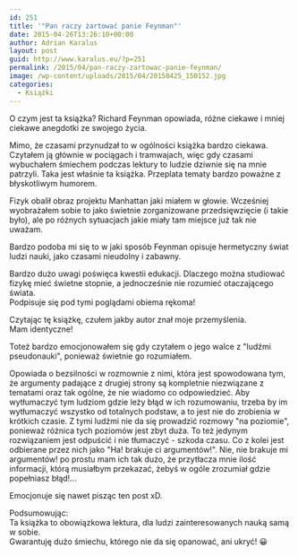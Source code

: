 ```yaml
---
id: 251
title: '"Pan raczy żartować panie Feynman"'
date: 2015-04-26T13:26:10+00:00
author: Adrian Karalus
layout: post
guid: http://www.karalus.eu/?p=251
permalink: /2015/04/pan-raczy-zartowac-panie-feynman/
image: /wp-content/uploads/2015/04/20150425_150152.jpg
categories:
  - Książki
---
```

O czym jest ta książka? Richard Feynman opowiada, różne ciekawe i mniej ciekawe anegdotki ze swojego życia.  
<!--more-->

Mimo, że czasami przynudzał to w ogólności książka bardzo ciekawa. Czytałem ją głównie w pociągach i tramwajach, więc gdy czasami wybuchałem śmiechem podczas lektury to ludzie dziwnie się na mnie patrzyli. Taka jest właśnie ta książka. Przeplata tematy bardzo poważne z błyskotliwym humorem.

Fizyk obalił obraz projektu Manhattan jaki miałem w głowie. Wcześniej wyobrażałem sobie to jako świetnie zorganizowane przedsięwzięcie (i takie było), ale po różnych sytuacjach jakie miały tam miejsce już tak nie uważam.

Bardzo podoba mi się to w jaki sposób Feynman opisuje hermetyczny świat ludzi nauki, jako czasami nieudolny i zabawny.

Bardzo dużo uwagi poświęca kwestii edukacji. Dlaczego można studiować fizykę mieć świetne stopnie, a jednocześnie nie rozumieć otaczającego świata.  
Podpisuje się pod tymi poglądami obiema rękoma!

Czytając tę książkę, czułem jakby autor znał moje przemyślenia.  
Mam identyczne!

Toteż bardzo emocjonowałem się gdy czytałem o jego walce z "ludźmi pseudonauki", ponieważ świetnie go rozumiałem.

Opowiada o bezsilności w rozmownie z nimi, która jest spowodowana tym, że argumenty padające z drugiej strony są kompletnie niezwiązane z tematami oraz tak ogólne, że nie wiadomo co odpowiedzieć. Aby wytłumaczyć tym ludziom gdzie leży błąd w ich rozumowaniu, trzeba by im wytłumaczyć wszystko od totalnych podstaw, a to jest nie do zrobienia w krótkich czasie. Z tymi ludźmi nie da się prowadzić rozmowy "na poziomie", ponieważ różnica tych poziomów jest zbyt duża. To też jedynym rozwiązaniem jest odpuścić i nie tłumaczyć - szkoda czasu. Co z kolei jest odbierane przez nich jako "Ha! brakuje ci argumentów!". Nie, nie brakuje mi argumentów! po prostu mam ich tak dużo, że przytłacza mnie ilość informacji, którą musiałbym przekazać, żebyś w ogóle zrozumiał gdzie popełniasz błąd!&#8230;

Emocjonuje się nawet pisząc ten post xD.

Podsumowując:  
Ta książka to obowiązkowa lektura, dla ludzi zainteresowanych nauką samą w sobie.  
Gwarantuję dużo śmiechu, którego nie da się opanować, ani ukryć! 😀